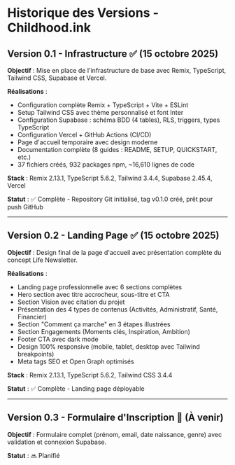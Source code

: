 # Historique des Versions - Childhood.ink

## Version 0.1 - Infrastructure ✅ (15 octobre 2025)

**Objectif** : Mise en place de l'infrastructure de base avec Remix, TypeScript, Tailwind CSS, Supabase et Vercel.

**Réalisations** :
- Configuration complète Remix + TypeScript + Vite + ESLint
- Setup Tailwind CSS avec thème personnalisé et font Inter
- Configuration Supabase : schéma BDD (4 tables), RLS, triggers, types TypeScript
- Configuration Vercel + GitHub Actions (CI/CD)
- Page d'accueil temporaire avec design moderne
- Documentation complète (8 guides : README, SETUP, QUICKSTART, etc.)
- 37 fichiers créés, 932 packages npm, ~16,610 lignes de code

**Stack** : Remix 2.13.1, TypeScript 5.6.2, Tailwind 3.4.4, Supabase 2.45.4, Vercel

**Statut** : ✅ Complète - Repository Git initialisé, tag v0.1.0 créé, prêt pour push GitHub

---

## Version 0.2 - Landing Page ✅ (15 octobre 2025)

**Objectif** : Design final de la page d'accueil avec présentation complète du concept Life Newsletter.

**Réalisations** :
- Landing page professionnelle avec 6 sections complètes
- Hero section avec titre accrocheur, sous-titre et CTA  
- Section Vision avec citation du projet
- Présentation des 4 types de contenus (Activités, Administratif, Santé, Financier)
- Section "Comment ça marche" en 3 étapes illustrées
- Section Engagements (Moments clés, Inspiration, Ambition)
- Footer CTA avec dark mode
- Design 100% responsive (mobile, tablet, desktop avec Tailwind breakpoints)
- Meta tags SEO et Open Graph optimisés

**Stack** : Remix 2.13.1, TypeScript 5.6.2, Tailwind CSS 3.4.4

**Statut** : ✅ Complète - Landing page déployable

---

## Version 0.3 - Formulaire d'Inscription 📅 (À venir)

**Objectif** : Formulaire complet (prénom, email, date naissance, genre) avec validation et connexion Supabase.

**Statut** : 🔜 Planifié


